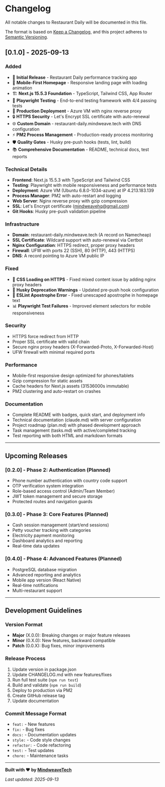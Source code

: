 # Changelog

All notable changes to Restaurant Daily will be documented in this file.

The format is based on [Keep a Changelog](https://keepachangelog.com/en/1.0.0/),
and this project adheres to [Semantic Versioning](https://semver.org/spec/v2.0.0.html).

## [0.1.0] - 2025-09-13

### Added
- 🎉 **Initial Release** - Restaurant Daily performance tracking app
- 📱 **Mobile-First Homepage** - Responsive landing page with loading animation
- 🏗️ **Next.js 15.5.3 Foundation** - TypeScript, Tailwind CSS, App Router
- 🧪 **Playwright Testing** - End-to-end testing framework with 4/4 passing tests
- 🚀 **Production Deployment** - Azure VM with nginx reverse proxy
- 🔒 **HTTPS Security** - Let's Encrypt SSL certificate with auto-renewal
- 🌐 **Custom Domain** - restaurant-daily.mindweave.tech with DNS configuration
- ⚡ **PM2 Process Management** - Production-ready process monitoring
- 🛡️ **Quality Gates** - Husky pre-push hooks (tests, lint, build)
- 📚 **Comprehensive Documentation** - README, technical docs, test reports

### Technical Details
- **Frontend**: Next.js 15.5.3 with TypeScript and Tailwind CSS
- **Testing**: Playwright with mobile responsiveness and performance tests
- **Deployment**: Azure VM (Ubuntu 6.8.0-1034-azure) at IP 4.213.183.139
- **Process Manager**: PM2 with auto-restart and logging
- **Web Server**: Nginx reverse proxy with gzip compression
- **SSL**: Let's Encrypt certificate (mindweavehq@gmail.com)
- **Git Hooks**: Husky pre-push validation pipeline

### Infrastructure
- **Domain**: restaurant-daily.mindweave.tech (A record on Namecheap)
- **SSL Certificate**: Wildcard support with auto-renewal via Certbot
- **Nginx Configuration**: HTTPS redirect, proper proxy headers
- **Firewall**: UFW with ports 22 (SSH), 80 (HTTP), 443 (HTTPS)
- **DNS**: A record pointing to Azure VM public IP

### Fixed
- 🎨 **CSS Loading on HTTPS** - Fixed mixed content issue by adding nginx proxy headers
- 📝 **Husky Deprecation Warnings** - Updated pre-push hook configuration
- 🔧 **ESLint Apostrophe Error** - Fixed unescaped apostrophe in homepage text
- 📊 **Playwright Test Failures** - Improved element selectors for mobile responsiveness

### Security
- HTTPS force redirect from HTTP
- Proper SSL certificate with valid chain
- Secure nginx proxy headers (X-Forwarded-Proto, X-Forwarded-Host)
- UFW firewall with minimal required ports

### Performance
- Mobile-first responsive design optimized for phones/tablets
- Gzip compression for static assets
- Cache headers for Next.js assets (31536000s immutable)
- PM2 clustering and auto-restart on crashes

### Documentation
- Complete README with badges, quick start, and deployment info
- Technical documentation (claude.md) with server configuration
- Project roadmap (plan.md) with phased development approach
- Task management (tasks.md) with active/completed tracking
- Test reporting with both HTML and markdown formats

---

## Upcoming Releases

### [0.2.0] - Phase 2: Authentication (Planned)
- Phone number authentication with country code support
- OTP verification system integration
- Role-based access control (Admin/Team Member)
- JWT token management and secure storage
- Protected routes and navigation guards

### [0.3.0] - Phase 3: Core Features (Planned)
- Cash session management (start/end sessions)
- Petty voucher tracking with categories
- Electricity payment monitoring
- Dashboard analytics and reporting
- Real-time data updates

### [0.4.0] - Phase 4: Advanced Features (Planned)
- PostgreSQL database migration
- Advanced reporting and analytics
- Mobile app version (React Native)
- Real-time notifications
- Multi-restaurant support

---

## Development Guidelines

### Version Format
- **Major** (X.0.0): Breaking changes or major feature releases
- **Minor** (0.X.0): New features, backward compatible
- **Patch** (0.0.X): Bug fixes, minor improvements

### Release Process
1. Update version in package.json
2. Update CHANGELOG.md with new features/fixes
3. Run full test suite (`npm run test`)
4. Build and validate (`npm run build`)
5. Deploy to production via PM2
6. Create GitHub release tag
7. Update documentation

### Commit Message Format
- `feat:` - New features
- `fix:` - Bug fixes
- `docs:` - Documentation updates
- `style:` - Code style changes
- `refactor:` - Code refactoring
- `test:` - Test updates
- `chore:` - Maintenance tasks

---

**Built with ❤️ by [MindweaveTech](https://github.com/MindweaveTech)**

*Last updated: 2025-09-13*